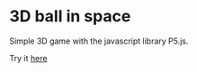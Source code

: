 # 3D ball in space

Simple 3D game with the javascript library P5.js.

Try it [here](tjolr.github.io/3dball.github.io)
